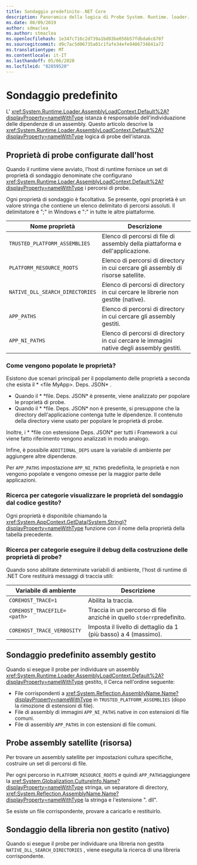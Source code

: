 ```yaml
---
title: Sondaggio predefinito-.NET Core
description: Panoramica della logica di Probe System. Runtime. loader. AssemblyLoadContext. default di .NET Core per individuare le dipendenze.
ms.date: 08/09/2019
author: sdmaclea
ms.author: stmaclea
ms.openlocfilehash: 1e347c716c2d739a1bd03be056b57fdbda6c678f
ms.sourcegitcommit: d9c7ac5d06735a01c1fafe34efe9486734841a72
ms.translationtype: MT
ms.contentlocale: it-IT
ms.lasthandoff: 05/06/2020
ms.locfileid: "82859520"
---
```

# <a name="default-probing"></a>Sondaggio predefinito

L' <xref:System.Runtime.Loader.AssemblyLoadContext.Default%2A?displayProperty=nameWithType> istanza è responsabile dell'individuazione delle dipendenze di un assembly. Questo articolo descrive la <xref:System.Runtime.Loader.AssemblyLoadContext.Default%2A?displayProperty=nameWithType> logica di probe dell'istanza.

## <a name="host-configured-probing-properties"></a>Proprietà di probe configurate dall'host

Quando il runtime viene avviato, l'host di runtime fornisce un set di proprietà di sondaggio denominate che configurano <xref:System.Runtime.Loader.AssemblyLoadContext.Default%2A?displayProperty=nameWithType> i percorsi di probe.

Ogni proprietà di sondaggio è facoltativa. Se presente, ogni proprietà è un valore stringa che contiene un elenco delimitato di percorsi assoluti. Il delimitatore è ";" in Windows e ":" in tutte le altre piattaforme.

|Nome proprietà                 |Descrizione  |
|------------------------------|---------|
|`TRUSTED_PLATFORM_ASSEMBLIES`   | Elenco di percorsi di file di assembly della piattaforma e dell'applicazione. |
|`PLATFORM_RESOURCE_ROOTS`       | Elenco di percorsi di directory in cui cercare gli assembly di risorse satellite. |
|`NATIVE_DLL_SEARCH_DIRECTORIES` | Elenco di percorsi di directory in cui cercare le librerie non gestite (native).        |
|`APP_PATHS`                     | Elenco di percorsi di directory in cui cercare gli assembly gestiti. |
|`APP_NI_PATHS`                  | Elenco di percorsi di directory in cui cercare le immagini native degli assembly gestiti. |

### <a name="how-are-the-properties-populated"></a>Come vengono popolate le proprietà?

Esistono due scenari principali per il popolamento delle proprietà a seconda che esista il * \<file MyApp>. Deps. JSON* .

- Quando il * \*file. Deps. JSON* è presente, viene analizzato per popolare le proprietà di probe.
- Quando il * \*file. Deps. JSON* non è presente, si presuppone che la directory dell'applicazione contenga tutte le dipendenze. Il contenuto della directory viene usato per popolare le proprietà di probe.

Inoltre, i * \*file con estensione Deps. JSON* per tutti i Framework a cui viene fatto riferimento vengono analizzati in modo analogo.

Infine, è possibile `ADDITIONAL_DEPS` usare la variabile di ambiente per aggiungere altre dipendenze.

Per `APP_PATHS` impostazione `APP_NI_PATHS` predefinita, le proprietà e non vengono popolate e vengono omesse per la maggior parte delle applicazioni.

### <a name="how-do-i-see-the-probing-properties-from-managed-code"></a>Ricerca per categorie visualizzare le proprietà del sondaggio dal codice gestito?

Ogni proprietà è disponibile chiamando la <xref:System.AppContext.GetData(System.String)?displayProperty=nameWithType> funzione con il nome della proprietà della tabella precedente.

### <a name="how-do-i-debug-the-probing-properties-construction"></a>Ricerca per categorie eseguire il debug della costruzione delle proprietà di probe?

Quando sono abilitate determinate variabili di ambiente, l'host di runtime di .NET Core restituirà messaggi di traccia utili:

|Variabile di ambiente        |Descrizione  |
|----------------------------|---------|
|`COREHOST_TRACE=1`          |Abilita la traccia.|
|`COREHOST_TRACEFILE=<path>` |Traccia in un percorso di file anziché in quello `stderr`predefinito.|
|`COREHOST_TRACE_VERBOSITY`  |Imposta il livello di dettaglio da 1 (più basso) a 4 (massimo).|

## <a name="managed-assembly-default-probing"></a>Sondaggio predefinito assembly gestito

Quando si esegue il probe per individuare un assembly <xref:System.Runtime.Loader.AssemblyLoadContext.Default%2A?displayProperty=nameWithType> gestito, il Cerca nell'ordine seguente:

- File corrispondenti a <xref:System.Reflection.AssemblyName.Name?displayProperty=nameWithType> in `TRUSTED_PLATFORM_ASSEMBLIES` (dopo la rimozione di estensioni di file).
- File di assembly di immagini `APP_NI_PATHS` native in con estensioni di file comuni.
- File di assembly `APP_PATHS` in con estensioni di file comuni.

## <a name="satellite-resource-assembly-probing"></a>Probe assembly satellite (risorsa)

Per trovare un assembly satellite per impostazioni cultura specifiche, costruire un set di percorsi di file.

Per ogni percorso in `PLATFORM_RESOURCE_ROOTS` e quindi `APP_PATHS`aggiungere la <xref:System.Globalization.CultureInfo.Name?displayProperty=nameWithType> stringa, un separatore di directory, <xref:System.Reflection.AssemblyName.Name?displayProperty=nameWithType> la stringa e l'estensione ". dll".

Se esiste un file corrispondente, provare a caricarlo e restituirlo.

## <a name="unmanaged-native-library-probing"></a>Sondaggio della libreria non gestito (nativo)

Quando si esegue il probe per individuare una libreria non gestita `NATIVE_DLL_SEARCH_DIRECTORIES` , viene eseguita la ricerca di una libreria corrispondente.
